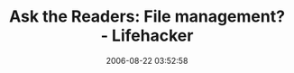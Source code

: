 ---
date: 2006-08-22 03:52:58
link:
  source: delicious
  source_url: https://del.icio.us/roytang
  text: 'Ask the Readers: File management? - Lifehacker'
  url: http://www.lifehacker.com/software/advice/ask-the-readers-file-management-195201.php
slug: ask-the-readers-file-management-lifehacker
source: delicious
tags:
- lifehacks
title: 'Ask the Readers: File management? - Lifehacker'
---